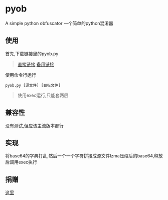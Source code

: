 # pyob
A simple python obfuscator
一个简单的python混淆器

## 使用

首先,下载链接里的pyob.py

> [直接链接](https://github.com/TES286/pyob/raw/master/pyob.py) [备用链接](https://proxy.0123456789.workers.dev/https://github.com/TES286/pyob/raw/master/pyob.py)

使用命令行运行

`pyob.py [源文件] [目标文件]`

> 使用exec运行,只能套两层

## 兼容性

没有测试,但应该主流版本都行

## 实现

将base64的字典打乱,然后一个一个字符拼接成源文件lzma压缩后的base64,释放后调用exec执行

## 捐赠

[这里](https://dlproxy.tes286.top/Donate.html)
